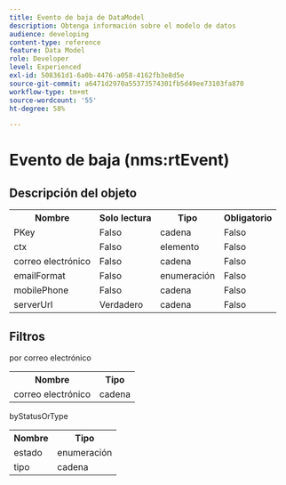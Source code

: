 ```yaml
---
title: Evento de baja de DataModel
description: Obtenga información sobre el modelo de datos
audience: developing
content-type: reference
feature: Data Model
role: Developer
level: Experienced
exl-id: 508361d1-6a0b-4476-a058-4162fb3e8d5e
source-git-commit: a6471d2970a55373574301fb5d49ee73103fa870
workflow-type: tm+mt
source-wordcount: '55'
ht-degree: 58%

---
```


# Evento de baja (nms:rtEvent)

## Descripción del objeto

<table>
               <tr>
                  <th>Nombre</th>
                  <th>Solo lectura</th>
                  <th>Tipo</th>
                  <th>Obligatorio</th>
               </tr>
               <tr>
                  <td>PKey</td>
                  <td>Falso</td>
                  <td>cadena</td>
                  <td>Falso</td>
               </tr>
               <tr>
                  <td>ctx</td>
                  <td>Falso</td>
                  <td>elemento</td>
                  <td>Falso</td>
               </tr>
               <tr>
                  <td>correo electrónico</td>
                  <td>Falso</td>
                  <td>cadena</td>
                  <td>Falso</td>
               </tr>
               <tr>
                  <td>emailFormat</td>
                  <td>Falso</td>
                  <td>enumeración</td>
                  <td>Falso</td>
               </tr>
               <tr>
                  <td>mobilePhone</td>
                  <td>Falso</td>
                  <td>cadena</td>
                  <td>Falso</td>
               </tr>
               <tr>
                  <td>serverUrl</td>
                  <td>Verdadero</td>
                  <td>cadena</td>
                  <td>Falso</td>
               </tr>
            </table>

## Filtros

por correo electrónico

<table>
    <tr>
    <th>Nombre</th>
    <th>Tipo</th>
    </tr>
    <tr>
    <td>correo electrónico</td>
    <td>cadena</td>
    </tr>
</table>

byStatusOrType

<table>
        <tr>
        <th>Nombre</th>
        <th>Tipo</th>
        </tr>
        <tr>
        <td>estado</td>
        <td>enumeración</td>
        </tr>
        <tr>
        <td>tipo</td>
        <td>cadena</td>
        </tr>
    </table>
